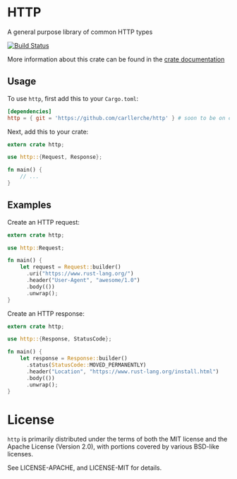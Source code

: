 # HTTP

A general purpose library of common HTTP types

[![Build Status](https://travis-ci.org/carllerche/http.svg?branch=master)](https://travis-ci.org/carllerche/http)
<!-- [![Crates.io](https://img.shields.io/crates/v/http.svg?maxAge=2592000)](https://crates.io/crates/http) -->
<!-- [![Documentation](https://docs.rs/http/badge.svg)][dox] -->

More information about this crate can be found in the [crate
documentation][dox]

[dox]: https://carllerche.github.io/http

## Usage

To use `http`, first add this to your `Cargo.toml`:

```toml
[dependencies]
http = { git = 'https://github.com/carllerche/http' } # soon to be on crates.io!
```

Next, add this to your crate:

```rust
extern crate http;

use http::{Request, Response};

fn main() {
    // ...
}
```

## Examples

Create an HTTP request:

```rust
extern crate http;

use http::Request;

fn main() {
    let request = Request::builder()
      .uri("https://www.rust-lang.org/")
      .header("User-Agent", "awesome/1.0")
      .body(())
      .unwrap();
}
```

Create an HTTP response:

```rust
extern crate http;

use http::{Response, StatusCode};

fn main() {
    let response = Response::builder()
      .status(StatusCode::MOVED_PERMANENTLY)
      .header("Location", "https://www.rust-lang.org/install.html")
      .body(())
      .unwrap();
}
```

# License

`http` is primarily distributed under the terms of both the MIT license and the
Apache License (Version 2.0), with portions covered by various BSD-like
licenses.

See LICENSE-APACHE, and LICENSE-MIT for details.
